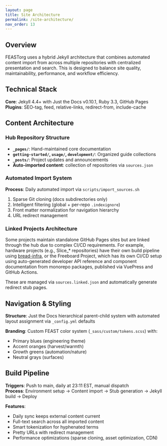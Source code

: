```yaml
---
layout: page
title: Site Architecture
permalink: /site-architecture/
nav_order: 13
---
```


## Overview

FEASTorg uses a hybrid Jekyll architecture that combines automated content import from across multiple repositories with centralized presentation and search. This is designed to balance site quality, maintainability, performance, and workflow efficiency.

## Technical Stack

**Core**: Jekyll 4.4+ with Just the Docs v0.10.1, Ruby 3.3, GitHub Pages  
**Plugins**: SEO-tag, feed, relative-links, redirect-from, include-cache

## Content Architecture

### Hub Repository Structure

- **`_pages/`**: Hand-maintained core documentation
- **`getting-started/`, `usage/`, `development/`**: Organized guide collections
- **`_posts/`**: Project updates and announcements
- **Auto-imported content**: collection of repositories via `sources.json`

### Automated Import System

**Process**: Daily automated import via `scripts/import_sources.sh`

1. Sparse Git cloning (docs subdirectories only)
2. Intelligent filtering (global + per-repo `.indexignore`)
3. Front matter normalization for navigation hierarchy
4. URL redirect management

### Linked Projects Architecture

Some projects maintain standalone GitHub Pages sites but are linked through the hub due to complex CI/CD requirements. For example, hardware projects (e.g., Slice\_\* repositories) have their own build pipeline using [bread-infra](https://github.com/FEASTorg/bread-infra), or the Freeboard Project, which has its own CI/CD setup using auto-generated developer API reference and component documentation from monorepo packages, published via VuePress and GitHub Actions.

These are managed via `sources.linked.json` and automatically generate redirect stub pages.

## Navigation & Styling

**Structure**: Just the Docs hierarchical parent-child system with automated layout assignment via `_config.yml` defaults

**Branding**: Custom FEAST color system (`_sass/custom/tokens.scss`) with:

- Primary blues (engineering theme)
- Accent oranges (harvest/warmth)
- Growth greens (automation/nature)
- Neutral grays (surfaces)

## Build Pipeline

**Triggers**: Push to main, daily at 23:11 EST, manual dispatch  
**Process**: Environment setup → Content import → Stub generation → Jekyll build → Deploy

**Features**:

- Daily sync keeps external content current
- Full-text search across all imported content
- Smart tokenization for hyphenated terms
- Pretty URLs with redirect management
- Performance optimizations (sparse cloning, asset optimization, CDN)
